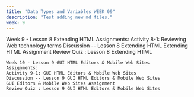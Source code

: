 ```yaml
---
title: "Data Types and Variables WEEK 09"
description: "Test adding new md files."
week: 9
---
```

Week 9 - Lesson 8 Extending HTML
    Assignments:
    Activity 8-1: Reviewing Web technology terms
    Discussion -- Lesson 8 Extending HTML
    Extending HTML Assignment
    Review Quiz : Lesson 8 Extending HTML


    Week 10 - Lesson 9 GUI HTML Editors & Mobile Web Sites
    Assignments:
    Activity 9-1: GUI HTML Editors & Mobile Web Sites
    Discussion -- Lesson 9 GUI HTML Editors & Mobile Web Sites
    GUI Editors & Mobile Web Sites Assignment
    Review Quiz : Lesson 9 GUI HTML Editors & Mobile Web Sites